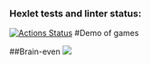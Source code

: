 ### Hexlet tests and linter status:

[![Actions Status](https://github.com/GhostJoker111/fullstack-javascript-project-44/workflows/hexlet-check/badge.svg)](https://github.com/GhostJoker111/fullstack-javascript-project-44/actions)
#Demo of games

##Brain-even
<a href="https://asciinema.org/a/583108" target="_blank"><img src="https://asciinema.org/a/583108.svg" /></a>
